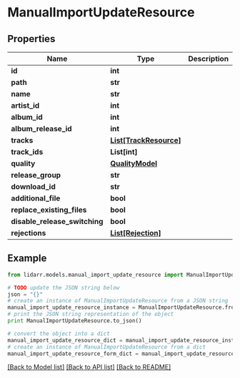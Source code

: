 # ManualImportUpdateResource


## Properties

Name | Type | Description | Notes
------------ | ------------- | ------------- | -------------
**id** | **int** |  | [optional] 
**path** | **str** |  | [optional] 
**name** | **str** |  | [optional] 
**artist_id** | **int** |  | [optional] 
**album_id** | **int** |  | [optional] 
**album_release_id** | **int** |  | [optional] 
**tracks** | [**List[TrackResource]**](TrackResource.md) |  | [optional] 
**track_ids** | **List[int]** |  | [optional] 
**quality** | [**QualityModel**](QualityModel.md) |  | [optional] 
**release_group** | **str** |  | [optional] 
**download_id** | **str** |  | [optional] 
**additional_file** | **bool** |  | [optional] 
**replace_existing_files** | **bool** |  | [optional] 
**disable_release_switching** | **bool** |  | [optional] 
**rejections** | [**List[Rejection]**](Rejection.md) |  | [optional] 

## Example

```python
from lidarr.models.manual_import_update_resource import ManualImportUpdateResource

# TODO update the JSON string below
json = "{}"
# create an instance of ManualImportUpdateResource from a JSON string
manual_import_update_resource_instance = ManualImportUpdateResource.from_json(json)
# print the JSON string representation of the object
print ManualImportUpdateResource.to_json()

# convert the object into a dict
manual_import_update_resource_dict = manual_import_update_resource_instance.to_dict()
# create an instance of ManualImportUpdateResource from a dict
manual_import_update_resource_form_dict = manual_import_update_resource.from_dict(manual_import_update_resource_dict)
```
[[Back to Model list]](../README.md#documentation-for-models) [[Back to API list]](../README.md#documentation-for-api-endpoints) [[Back to README]](../README.md)


